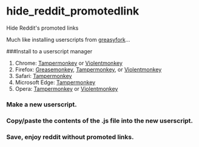 # hide_reddit_promotedlink
Hide Reddit's promoted links

Much like installing userscripts from [greasyfork](https://greasyfork.org/en)...

###Install to a userscript manager
1. Chrome: [Tampermonkey](https://chrome.google.com/webstore/detail/tampermonkey/dhdgffkkebhmkfjojejmpbldmpobfkfo) or [Violentmonkey](https://chrome.google.com/webstore/detail/violent-monkey/jinjaccalgkegednnccohejagnlnfdag)
1. Firefox: [Greasemonkey](https://addons.mozilla.org/firefox/addon/greasemonkey/), [Tampermonkey](https://addons.mozilla.org/firefox/addon/tampermonkey/), or [Violentmonkey](https://addons.mozilla.org/firefox/addon/violentmonkey/)
1. Safari: [Tampermonkey](http://tampermonkey.net/?browser=safari)
1. Microsoft Edge: [Tampermonkey](https://www.microsoft.com/store/p/tampermonkey/9nblggh5162s)
1. Opera: [Tampermonkey](https://addons.opera.com/extensions/details/tampermonkey-beta/) or [Violentmonkey](https://addons.opera.com/extensions/details/violent-monkey/)

### Make a new userscript.

### Copy/paste the contents of the .js file into the new userscript.

### Save, enjoy reddit without promoted links.
